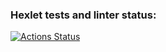 ### Hexlet tests and linter status:
[![Actions Status](https://github.com/graywrk/python-project-83/actions/workflows/hexlet-check.yml/badge.svg)](https://github.com/graywrk/python-project-83/actions)